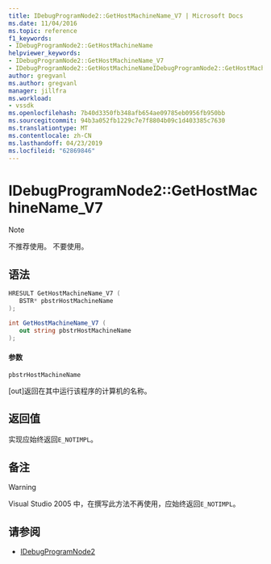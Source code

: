 ```yaml
---
title: IDebugProgramNode2::GetHostMachineName_V7 | Microsoft Docs
ms.date: 11/04/2016
ms.topic: reference
f1_keywords:
- IDebugProgramNode2::GetHostMachineName
helpviewer_keywords:
- IDebugProgramNode2::GetHostMachineName_V7
- IDebugProgramNode2::GetHostMachineNameIDebugProgramNode2::GetHostMachineName
author: gregvanl
ms.author: gregvanl
manager: jillfra
ms.workload:
- vssdk
ms.openlocfilehash: 7b40d3350fb348afb654ae09785eb0956fb950bb
ms.sourcegitcommit: 94b3a052fb1229c7e7f8804b09c1d403385c7630
ms.translationtype: MT
ms.contentlocale: zh-CN
ms.lasthandoff: 04/23/2019
ms.locfileid: "62869846"
---
```

# <a name="idebugprogramnode2gethostmachinenamev7"></a>IDebugProgramNode2::GetHostMachineName_V7

> [!Note]
> 不推荐使用。 不要使用。

## <a name="syntax"></a>语法

```cpp
HRESULT GetHostMachineName_V7 (
   BSTR* pbstrHostMachineName
);
```

```csharp
int GetHostMachineName_V7 (
   out string pbstrHostMachineName
);
```

#### <a name="parameters"></a>参数

`pbstrHostMachineName`

 [out]返回在其中运行该程序的计算机的名称。

## <a name="return-value"></a>返回值

实现应始终返回`E_NOTIMPL`。

## <a name="remarks"></a>备注

> [!WARNING]
> Visual Studio 2005 中，在撰写此方法不再使用，应始终返回`E_NOTIMPL`。

## <a name="see-also"></a>请参阅

- [IDebugProgramNode2](../../../extensibility/debugger/reference/idebugprogramnode2.md)